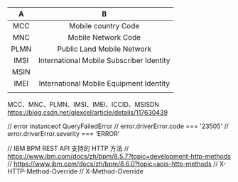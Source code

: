 
|  A   |                    B                     |
|:----:|:----------------------------------------:| 
| MCC  |           Mobile country Code            |
| MNC  |           Mobile Network Code            |
| PLMN |        Public Land Mobile Network        |
| IMSI | International Mobile Subscriber Identity |
| MSIN |                                          |
| IMEI | International Mobile Equipment Identity  |
|      |                                          |

MCC、MNC、PLMN、IMSI、IMEI、ICCID、MSISDN
https://blog.csdn.net/qlexcel/article/details/117630439



// error instanceof QueryFailedError
// error.driverError.code === '23505'
// error.driverError.severity === 'ERROR'

// IBM BPM REST API 支持的 HTTP 方法
// https://www.ibm.com/docs/zh/bpm/8.5.7?topic=development-http-methods
// https://www.ibm.com/docs/zh/bpm/8.6.0?topic=apis-http-methods
// X-HTTP-Method-Override
// X-Method-Override
